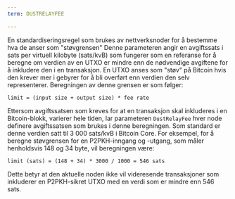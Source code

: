 ```yaml
---
term: DUSTRELAYFEE

---
```

En standardiseringsregel som brukes av nettverksnoder for å bestemme hva de anser som "støvgrensen" Denne parameteren angir en avgiftssats i sats per virtuell kilobyte (sats/kvB) som fungerer som en referanse for å beregne om verdien av en UTXO er mindre enn de nødvendige avgiftene for å inkludere den i en transaksjon. En UTXO anses som "støv" på Bitcoin hvis den krever mer i gebyrer for å bli overført enn verdien den selv representerer. Beregningen av denne grensen er som følger:

```text
limit = (input size + output size) * fee rate
```

Ettersom avgiftssatsen som kreves for at en transaksjon skal inkluderes i en Bitcoin-blokk, varierer hele tiden, lar parameteren `DustRelayFee` hver node definere avgiftssatsen som brukes i denne beregningen. Som standard er denne verdien satt til 3 000 sats/kvB i Bitcoin Core. For eksempel, for å beregne støvgrensen for en P2PKH-inngang og -utgang, som måler henholdsvis 148 og 34 byte, vil beregningen være:

```text
limit (sats) = (148 + 34) * 3000 / 1000 = 546 sats
```

Dette betyr at den aktuelle noden ikke vil videresende transaksjoner som inkluderer en P2PKH-sikret UTXO med en verdi som er mindre enn 546 sats.